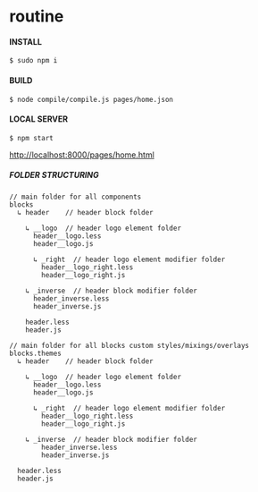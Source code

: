 # routine


#### INSTALL
```
$ sudo npm i
```
#### BUILD
```
$ node compile/compile.js pages/home.json
```
#### LOCAL SERVER
```
$ npm start
```

[http://localhost:8000/pages/home.html](http://localhost:8000/pages/home.html)

##### FOLDER STRUCTURING
```
// main folder for all components
blocks
  ↳ header    // header block folder

    ↳ __logo  // header logo element folder
      header__logo.less
      header__logo.js

      ↳ _right  // header logo element modifier folder
        header__logo_right.less
        header__logo_right.js

    ↳ _inverse  // header block modifier folder
      header_inverse.less
      header_inverse.js

    header.less
    header.js

// main folder for all blocks custom styles/mixings/overlays
blocks.themes
  ↳ header    // header block folder

    ↳ __logo  // header logo element folder
      header__logo.less
      header__logo.js

      ↳ _right  // header logo element modifier folder
        header__logo_right.less
        header__logo_right.js

    ↳ _inverse  // header block modifier folder
        header_inverse.less
        header_inverse.js

  header.less
  header.js

```

